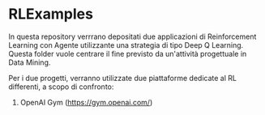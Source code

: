 # RLExamples
In questa repository verrrano depositati due applicazioni di Reinforcement Learning con Agente utilizzante una strategia di tipo Deep Q Learning. Questa folder vuole centrare il fine previsto da un'attività progettuale in Data Mining.

Per i due progetti, verranno utilizzate due piattaforme dedicate al RL differenti, a scopo di confronto:
1) OpenAI Gym (https://gym.openai.com/)
